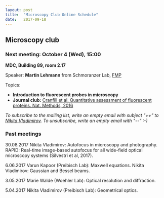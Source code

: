 ```yaml
---
layout: post
title:  "Microscopy Club Online Schedule"
date:   2017-09-18    
---
```


## Microscopy club
### Next meeting: October 4 (Wed), 15:00
**MDC, Building 89, room 2.17**
 
Speaker: **Martin Lehmann** from Schmoranzer Lab, [FMP](http://www.leibniz-fmp.de/home.html)

Topics: 
* **Introduction to fluorescent probes in microscopy**
* **Journal club:** [Cranfill et al. Quantitative assessment of fluorescent proteins. Nat. Methods, 2016](http://www.nature.com/nmeth/journal/v13/n7/abs/nmeth.3891.html?foxtrotcallback=true)

*To subscribe to the mailing list, write an empty email with subject "++" to [Nikita Vladimirov](mailto:nikita.vladimirov@mdc-berlin.de). To unsubscribe, write an empty email with "--" :-)*

### Past meetings

30.08.2017 Nikita Vladimirov: Autofocus in microscopy and photography. RAPID: Real-time image-based autofocus for all wide-field optical microscopy systems (Silvestri et al, 2017).

6.06.2017 Varun Kapoor (Preibisch Lab): Maxwell equations. Nikita Vladimirov: Gaussian and Bessel beams.

3.05.2017 Marie Walde (Woehler Lab):  Optical resolution and diffraction.

5.04.2017 Nikita Vladimirov (Preibisch Lab): Geometrical optics.

